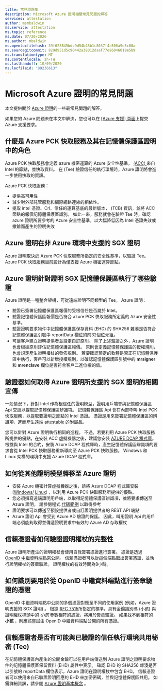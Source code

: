 ```yaml
---
title: 常見問題集
description: Microsoft Azure 證明相關常見問題的解答
services: attestation
author: msmbaldwin
ms.service: attestation
ms.topic: reference
ms.date: 07/20/2020
ms.author: mbaldwin
ms.openlocfilehash: 39f628845bdc9d54b48b1c8037f4a506a9d5c00a
ms.sourcegitcommit: 829d951d5c90442a38012daaf77e86046018e5b9
ms.translationtype: MT
ms.contentlocale: zh-TW
ms.lasthandoff: 10/09/2020
ms.locfileid: "89236613"
---
```

# <a name="frequently-asked-questions-for-microsoft-azure-attestation"></a>Microsoft Azure 證明的常見問題

本文提供關於 [Azure 證明](overview.md)的一些最常見問題的解答。

如果您的 Azure 問題未在本文中解決，您也可以在 [ [Azure 支援] 頁面](https://azure.microsoft.com/support/options/)上提交 Azure 支援要求。

## <a name="what-is-azure-pck-caching-service-and-its-role-in-enclave-attestation"></a>什麼是 Azure PCK 快取服務及其在記憶體保護區證明中的角色

Azure PCK 快取服務會定義 azure 機密運算的 Azure 安全性基準， [ (ACC) ](../confidential-computing/overview.md) 來自 Intel 的節點，並快取資料。 在 (Tee) 驗證信任的執行環境時，Azure 證明將會進一步使用快取的資訊。  

Azure PCK 快取服務：
   - 提供高可用性 
   - 減少對外部託管服務和網際網路連線的相依性。
   - 提取 intel 憑證、Crl、信任的運算基底的最新版本， (TCB) 資訊，並將 ACC 節點的報價記憶體保護區識別。 如此一來，服務就會在驗證 Tee 時，確認 azure 證明所要參考的 Azure 安全性基準，以大幅降低因為 Intel 憑證失效或撤銷而產生的證明失敗  

## <a name="is-sgx-attestation-supported-by-azure-attestation-in-non-azure-environments"></a>Azure 證明在非 Azure 環境中支援的 SGX 證明

Azure 證明取決於 Azure PCK 快取服務所指定的安全性基準，以驗證 Tee。 Azure PCK 快取服務目前設計為僅支援 Azure 機密運算節點。 

## <a name="what-validations-does-azure-attestation-perform-for-attesting-sgx-enclaves"></a>Azure 證明針對證明 SGX 記憶體保護區執行了哪些驗證

Azure 證明是一種整合架構，可從遠端證明不同類型的 Tee。 Azure 證明：

   - 驗證已簽署記憶體保護區報價的受根信任是否屬於 Intel。
   - 驗證記憶體保護區報價是否符合 azure PCK 快取服務所定義的 Azure 安全性基準。
   - 驗證證明要求物件中記憶體保護區保存資料 (EHD) 的 SHA256 雜湊是否符合記憶體保護區引號中 reportData 欄位的前32個位元組。
   - 可讓客戶建立證明提供者並設定自訂原則。 除了上述驗證之外，Azure 證明也會根據原則評估記憶體保護區報價。 原則會定義記憶體保護區的授權規則，也會規定產生證明權杖的發佈規則。 若要確認預定的軟體是否正在記憶體保護區中執行，客戶可以新增授權規則，以確認記憶體保護區引號中的 **mrsigner** 和 **mrenclave** 欄位是否符合客戶二進位檔的值。

## <a name="how-can-a-verifier-obtain-the-collateral-for-sgx-attestation-supported-by-azure-attestation"></a>驗證器如何取得 Azure 證明所支援的 SGX 證明的相關宣傳

一般情況下，針對 Intel 作為根信任的證明模型，證明用戶端會與記憶體保護區 Api 交談以提取記憶體保護區辨識項。 記憶體保護區 Api 會在內部呼叫 Intel PCK 快取服務，以提取要證明之節點的 Intel 憑證。 憑證是用來簽署記憶體保護區的辨識項，進而產生遠端 attestable 的附屬品。  

您可以針對 Azure 證明執行相同的進程。 不過，若要利用 Azure PCK 快取服務所提供的優點，在安裝 ACC 虛擬機器之後，建議您安裝 [AZURE DCAP 程式庫](https://www.nuget.org/packages/Microsoft.Azure.DCAP)。 根據與 Intel 的合約，安裝 Azure DCAP 程式庫時，產生記憶體保護區辨識項的要求會從 Intel PCK 快取服務重新導向至 Azure PCK 快取服務。 Windows 和 Linux 架構的環境中支援 Azure DCAP 程式庫。

## <a name="how-to-shift-to-azure-attestation-from-other-attestation-models"></a>如何從其他證明模型轉移至 Azure 證明

- 安裝 Azure 機密計算虛擬機器之後，請將 Azure DCAP 程式庫安裝 ([Windows/](https://www.nuget.org/packages/Microsoft.Azure.DCAP/) [Linux](https://packages.microsoft.com/ubuntu/18.04/prod/pool/main/a/az-dcap-client/)) ，以利用 Azure PCK 快取服務所提供的優點。
- 您必須撰寫遠端證明用戶端，以取得記憶體保護區辨識項，並將要求傳送至 Azure 證明。 請參閱程式 [代碼範例](/samples/browse/?expanded=azure&terms=attestation) 以取得參考 
- 證明要求可以傳送至預設提供者或自訂證明提供者的 REST API 端點 
- Azure 證明 Api 會受到 Azure AD 驗證的保護。 因此，叫用證明 Api 的用戶端必須能夠取得並傳遞證明要求中有效的 Azure AD 存取權杖 

## <a name="how-can-the-relying-party-verify-the-integrity-of-attestation-token"></a>信賴憑證者如何驗證證明權杖的完整性

Azure 證明所產生的證明權杖會使用自我簽署憑證進行簽署。 憑證是透過 [OpenID 中繼資料端點](/rest/api/attestation/metadataconfiguration/get)來公開。 信賴憑證者可以從這個端點取出簽署憑證，並執行證明權杖的簽章驗證。 證明權杖的有效時間為8小時。 

## <a name="how-to-identify-the-certificate-to-be-used-for-signature-verification-from-the-openid-metadata-endpoint"></a>如何識別要用於從 OpenID 中繼資料端點進行簽章驗證的憑證

OpenID 中繼資料端點中公開的多個憑證對應至不同的使用案例 (例如，Azure 證明支援的 SGX 證明) 。 根據 [RFC 7515](https://tools.ietf.org/html/rfc7515)所指定的標準，具有金鑰識別碼 (小孩) 與證明權杖標頭中的 *小孩* 參數相符的憑證，將用於簽章驗證。 如果找不到相符的 **小孩** ，則應該嘗試由 OpenID 中繼資料端點公開的所有憑證。

## <a name="is-it-possible-for-the-relying-party-to-share-secrets-with-the-validated-trusted-execution-environments-tees"></a>信賴憑證者是否有可能與已驗證的信任執行環境共用秘密 (Tee) 

在記憶體保護區內產生的公開金鑰可以在用戶端傳送到 Azure 證明之證明要求物件的記憶體保護區保留資料 (EHD) 屬性中表示。 確認 EHD 的 SHA256 雜湊是否以引號的 reportData 欄位表示，Azure 證明在證明權杖中包含 EHD。 信賴憑證者可以使用來自已驗證證明回應的 EHD 來加密密碼，並與記憶體保護區共用。 如需詳細資訊，請參閱 [Azure 證明基本概念](basic-concepts.md) 。

